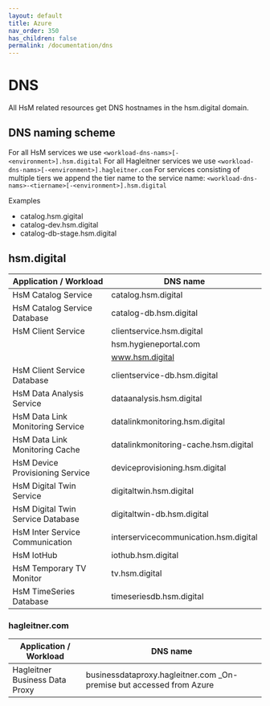```yaml
---
layout: default
title: Azure
nav_order: 350
has_children: false
permalink: /documentation/dns
---
```


# DNS

All HsM related resources get DNS hostnames in the hsm.digital domain.

## DNS naming scheme

For all HsM services we use ```<workload-dns-nams>[-<environment>].hsm.digital```
For all Hagleitner services we use ```<workload-dns-nams>[-<environment>].hagleitner.com```
For services consisting of multiple tiers we append the tier name to the service name: ```<workload-dns-nams>-<tiername>[-<environment>].hsm.digital```

Examples

* catalog.hsm.gigital
* catalog-dev.hsm.digital
* catalog-db-stage.hsm.digital

## hsm.digital

|Application / Workload | DNS name
|-------------|----|
HsM Catalog Service| catalog.hsm.digital
HsM Catalog Service Database | catalog-db.hsm.digital
HsM Client Service| clientservice.hsm.digital
| | hsm.hygieneportal&#46;com
| | www.hsm.digital
HsM Client Service Database| clientservice-db.hsm.digital
HsM Data Analysis Service | dataanalysis.hsm.digital
HsM Data Link Monitoring Service| datalinkmonitoring.hsm.digital
HsM Data Link Monitoring Cache| datalinkmonitoring-cache.hsm.digital
HsM Device Provisioning Service | deviceprovisioning.hsm.digital
HsM Digital Twin Service| digitaltwin.hsm.digital
HsM Digital Twin Service Database| digitaltwin-db.hsm.digital
HsM Inter Service Communication | interservicecommunication.hsm.digital
HsM IotHub | iothub.hsm.digital
HsM Temporary TV Monitor| tv.hsm.digital
HsM TimeSeries Database | timeseriesdb.hsm.digital

### hagleitner&#46;com

|Application / Workload | DNS name
|-------------|----|
Hagleitner Business Data Proxy | businessdataproxy.hagleitner.com _On-premise but accessed from Azure